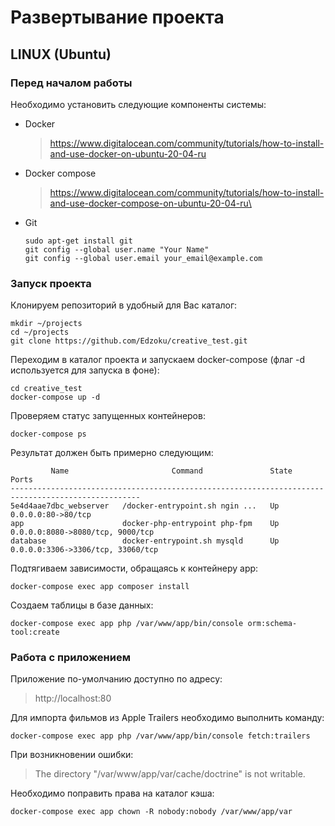 Развертывание проекта
=====================================
LINUX (Ubuntu)
-------------------------------------
### Перед началом работы
Необходимо установить следующие компоненты системы:
+ Docker 
    > https://www.digitalocean.com/community/tutorials/how-to-install-and-use-docker-on-ubuntu-20-04-ru
+ Docker compose 
    > https://www.digitalocean.com/community/tutorials/how-to-install-and-use-docker-compose-on-ubuntu-20-04-ru\
+ Git 
    ```
    sudo apt-get install git
    git config --global user.name "Your Name"
    git config --global user.email your_email@example.com
    ```
### Запуск проекта
Клонируем репозиторий в удобный для Вас каталог:
```
mkdir ~/projects
cd ~/projects
git clone https://github.com/Edzoku/creative_test.git
```
Переходим в каталог проекта и запускаем docker-compose (флаг -d используется для запуска в фоне):
```
cd creative_test
docker-compose up -d
```
Проверяем статус запущенных контейнеров:
```
docker-compose ps
```
Результат должен быть примерно следующим:
```
         Name                       Command               State                 Ports              
---------------------------------------------------------------------------------------------------
5e4d4aae7dbc_webserver   /docker-entrypoint.sh ngin ...   Up      0.0.0.0:80->80/tcp               
app                      docker-php-entrypoint php-fpm    Up      0.0.0.0:8080->8080/tcp, 9000/tcp 
database                 docker-entrypoint.sh mysqld      Up      0.0.0.0:3306->3306/tcp, 33060/tcp
```
Подтягиваем зависимости, обращаясь к контейнеру app:
```
docker-compose exec app composer install
```
Создаем таблицы в базе данных:
```
docker-compose exec app php /var/www/app/bin/console orm:schema-tool:create
```
### Работа с приложением
Приложение по-умолчанию доступно по адресу:
> http://localhost:80

Для импорта фильмов из Apple Trailers необходимо выполнить команду:
```
docker-compose exec app php /var/www/app/bin/console fetch:trailers
```
При возникновении ошибки:
> The directory "/var/www/app/var/cache/doctrine" is not writable.

Необходимо поправить права на каталог кэша:
```
docker-compose exec app chown -R nobody:nobody /var/www/app/var
```